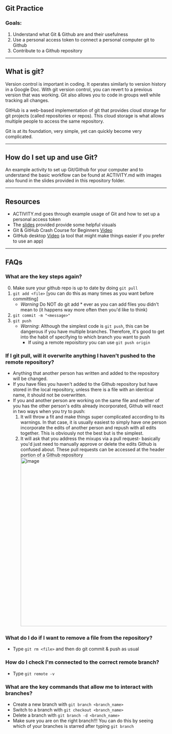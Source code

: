 ## Git Practice

### Goals:
1. Understand what Git & Github are and their usefulness
2. Use a personal access token to connect a personal computer git to Github
3. Contribute to a Github repository

-------------------------------
## What is git?
Version control is important in coding. It operates similarly to version history in a Google Doc. With git version control, you can revert to a previous version that was working. Git also allows you to code in groups well while tracking all changes.

GitHub is a web-based implementation of git that provides cloud storage for git projects (called repositories or repos). This cloud storage is what allows multiple people to access the same repository.

Git is at its foundation, very simple, yet can quickly become very complicated. 

------------------------------
## How do I set up and use Git?
An example activity to set up Git/Github for your computer and to understand the basic workflow can be found at ACTIVITY.md with images also found in the slides provided in this repository folder.

-------------------------------
## Resources
- ACTIVITY.md goes through example usage of Git and how to set up a personal access token
- The [slides](https://docs.google.com/presentation/d/1fjXRARf5HYMBF3BV8sCTPXUS_DS6Yym-zXTpo1g0IqQ/edit?usp=sharing) provided provide some helpful visuals
- Git & GitHub Crash Course for Beginners [Video](https://www.youtube.com/watch?v=SWYqp7iY_Tc)
- GitHub desktop [Video](https://youtu.be/iv8rSLsi1xo) (a tool that might make things easier if you prefer to use an app)
-------------------------------
## FAQs
### What are the key steps again?
0. Make sure your github repo is up to date by doing `git pull`
1. `git add <file>` [you can do this as many times as you want before committing]
   - *Warning* Do NOT do git add * ever as you can add files you didn't mean to (it happens way more often then you'd like to think)
2. `git commit -m "<message>"`
3. `git push`
   - *Warning*: Although the simplest code is `git push`, this can be dangerous if you have multiple branches. Therefore, it's good to get into the habit of specifying to which branch you want to push
     - If using a remote repoisitory you can use `git push origin`
### If I git pull, will it overwrite anything I haven't pushed to the remote repository?
- Anything that another person has written and added to the repository will be changed.
- If you have files you haven't added to the Github repository but have stored in the local repository, unless there is a file with an identical name, it should not be overwritten. 
- If you and another person are working on the same file and neither of you has the other person's edits already incorporated, Github will react in two ways when you try to push:
     1. It will throw a fit and make things super complicated according to its warnings. In that case, it is usually easiest to simply have one person incorporate the edits of another person and repush with all edits together. This is obviously not the best but is the simplest.
     2. It will ask that you address the mixups via a pull request- basically you'd just need to manually approve or delete the edits Github is confused about. These pull requests can be accessed at the header portion of a Github repository <img width="526" alt="image" src="https://github.com/Hope2925/IQ_Bootcamp_2023/assets/90975536/e6c77047-5774-4f57-8706-bea9a0bd4eed">
### What do I do if I want to remove a file from the repository?
- Type `git rm <file>` and then do git commit & push as usual
### How do I check I'm connected to the correct remote branch?
- Type `git remote -v`
### What are the key commands that allow me to interact with branches?
- Create a new branch with `git branch <branch_name>`
- Switch to a branch with `git checkout <branch_name>`
- Delete a branch with `git branch -d <branch_name>`
- Make sure you are on the right branch!!! You can do this by seeing which of your branches is starred after typing `git branch`
